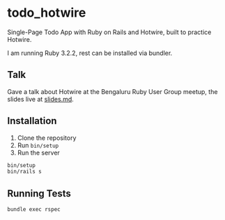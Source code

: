 # todo_hotwire

Single-Page Todo App with Ruby on Rails and Hotwire, built to practice Hotwire.

I am running Ruby 3.2.2, rest can be installed via bundler.

## Talk

Gave a talk about Hotwire at the Bengaluru Ruby User Group meetup, the slides live at [slides.md](slides.md).

## Installation

1. Clone the repository
2. Run `bin/setup`
3. Run the server

```bash
bin/setup
bin/rails s
```

## Running Tests

```bash
bundle exec rspec
```
